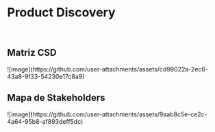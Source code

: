 <h1>Product Discovery</h1><br>

<h2>Matriz CSD</h2>
![image](https://github.com/user-attachments/assets/cd99022a-2ec6-43a8-9f33-54230e17c8a9)
<br>
<h2>Mapa de Stakeholders</h2>
![image](https://github.com/user-attachments/assets/9aab8c5e-ce2c-4a64-95b8-af893deff5dc)

